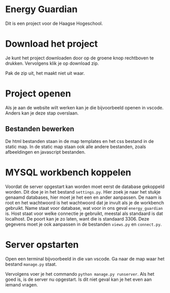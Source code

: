 # Energy Guardian
Dit is een project voor de Haagse Hogeschool.

# Download het project
Je kunt het project downloaden door op de groene knop rechtboven te drukken. Vervolgens klik je op download zip.

Pak de zip uit, het maakt niet uit waar.

# Project openen
Als je aan de website wilt werken kan je die bijvoorbeeld openen in vscode. Anders kan je deze stap overslaan.

## Bestanden bewerken
De html bestanden staan in de map templates en het css bestand in de static map. In de static map staan ook alle andere bestanden, zoals afbeeldingen en javascript bestanden.

# MYSQL workbench koppelen
Voordat de server opgestart kan worden moet eerst de database gekoppeld worden. Dit doe je in het bestand `settings.py`. Hier zoek je naar het stukje genaamd databases, hier moet je het een en ander aanpassen. De naam is root en het wachtwoord is het wachtwoord dat je invult als je de workbench gebruikt. Name staat voor database, wat voor in ons geval `energy_guardian` is. Host staat voor welke connectie je gebruikt, meestal als standaard is dat localhost. De poort kan je zo laten, want die is standaard 3306. Deze gegevens moet je ook aanpassen in de bestanden `views.py` en `connect.py`.

<!-- # Settings aanpassen
Bij mij zijn wat privé gegevens nodig voor het volledige gebruik van de server, daarom heb ik een aparte python bestand aangemaakt die niet wordt gepushed op de github. Ik heb in de mag `Energy_Guardians` een bestand aangemaakt genaamd `config.py`. Hierin staat deze code: `hosts = ['localhost', '127.0.0.1', 'privé ip']`. Het privé ip adres is alleen nodig voor de pico om te kunnen verbinden met de server, dus die kan je weglaten. Dit stukje code zou je ook direct in `settings.py` kunnen zetten, wat handiger is als je alleen aan de server gaat werken.

Als je toch een bestand wilt aanmaken hiervoor, doe je gewoon hetzelfde als ik. Je voegt het bestand dat je niet in de github wil hebben toe aan `.gitignore`. Je zet in het bestand gewoon de naam van het bestand en dat is het. -->

# Server opstarten
Open een terminal bijvoorbeeld in die van vscode. Ga naar de map waar het bestand `manage.py` staat. 

Vervolgens voer je het commando `python manage.py runserver`. Als het goed is, is de server nu opgestart. Is dit niet geval kan je het even aan iemand vragen.

<!-- # Producten + Prijs
- Twee-kanaals 5V relais module - €3,95
- Raspberry Pi Pico WH - €8,95
- PZEM-004T (Stroomsensor) - 15,48
- Behuizing - €7,00 (+/-) -->